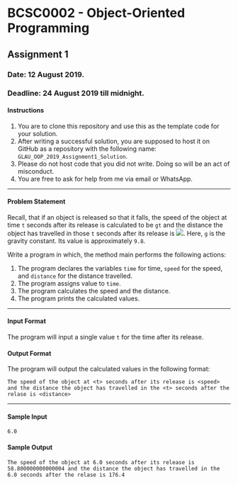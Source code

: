 # BCSC0002 - Object-Oriented Programming

## Assignment 1

### Date: 12 August 2019.
### Deadline: 24 August 2019 till midnight.

#### Instructions
1. You are to clone this repository and use this as the template code for your solution.
2. After writing a successful solution, you are supposed to host it on GitHub as a repository with the following name:
`GLAU_OOP_2019_Assignment1_Solution`.
3. Please do not host code that you did not write. Doing so will be an act of misconduct.
4. You are free to ask for help from me via email or WhatsApp.
---

#### Problem Statement

Recall, that if an object is released so that it falls,
the speed of the object at time `t` seconds after its release
is calculated to be `gt` and the distance the object has travelled
in those `t` seconds after its release is 
![](https://latex.codecogs.com/gif.latex?$$\frac{1}{2}g{t^2}$$).
Here, `g` is the gravity constant. Its value is approximately `9.8`.  

Write a program in which, the method main performs the following actions:  
1. The program declares the variables `time` for time, `speed` for the speed, and `distance` for the distance travelled.
2. The program assigns value to `time`.
3. The program calculates the speed and the distance.
4. The program prints the calculated values. 

---

#### Input Format
The program will input a single value `t` for the time after its release.

#### Output Format
The program will output the calculated values in the following format:
```
The speed of the object at <t> seconds after its release is <speed> and the distance the object has travelled in the <t> seconds after the relase is <distance>
```
---

#### Sample Input
```
6.0
```

#### Sample Output 
```
The speed of the object at 6.0 seconds after its release is 58.800000000000004 and the distance the object has travelled in the 6.0 seconds after the relase is 176.4
```